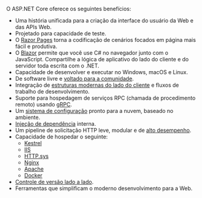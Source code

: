 O ASP.NET Core oferece os seguintes benefícios:

* Uma história unificada para a criação da interface do usuário da Web e das APIs Web.
* Projetado para capacidade de teste.
* O [Razor Pages](xref:razor-pages/index) torna a codificação de cenários focados em página mais fácil e produtiva.
* O [Blazor](xref:blazor/index) permite que você use C# no navegador junto com o JavaScript. Compartilhe a lógica de aplicativo do lado do cliente e do servidor toda escrita com o .NET.
* Capacidade de desenvolver e executar no Windows, macOS e Linux.
* De software livre e [voltado para a comunidade](https://live.asp.net/).
* Integração de [estruturas modernas do lado do cliente](xref:blazor/index) e fluxos de trabalho de desenvolvimento.
* Suporte para hospedagem de serviços RPC (chamada de procedimento remoto) usando [gRPC](xref:grpc/index).
* Um [sistema de configuração](xref:fundamentals/configuration/index) pronto para a nuvem, baseado no ambiente.
* [Injeção de dependência](xref:fundamentals/dependency-injection) interna.
* Um pipeline de solicitação HTTP leve, modular e de [alto desempenho](https://github.com/aspnet/benchmarks).
* Capacidade de hospedar o seguinte:
  * [Kestrel](xref:fundamentals/servers/kestrel)
  * [IIS](xref:host-and-deploy/iis/index)
  * [HTTP.sys](xref:fundamentals/servers/httpsys)
  * [Nginx](xref:host-and-deploy/linux-nginx)
  * [Apache](xref:host-and-deploy/linux-apache)
  * [Docker](xref:host-and-deploy/docker/index)
* [Controle de versão lado a lado](/dotnet/standard/choosing-core-framework-server#side-by-side-net-versions-per-application-level).
* Ferramentas que simplificam o moderno desenvolvimento para a Web.
